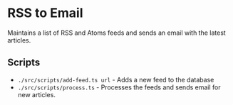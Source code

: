 # RSS to Email

Maintains a list of RSS and Atoms feeds and sends an email with the latest articles.

## Scripts

- `./src/scripts/add-feed.ts url` - Adds a new feed to the database
- `./src/scripts/process.ts` - Processes the feeds and sends email for new articles.